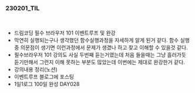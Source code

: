 ### 230201_TIL

<br>

* 드림코딩 필수 브라우저 101 이벤트루프 및 완강
* 막연히 실행되는구나 생각했던 함수실행과정을 자세하게 알게 된거 같다. 함수 실행중 의문점이 생기면 이런과정에서 문제가 생겼나 하고 찾고 이해할 수 있을것 같다. 
* 필수브라우저 101 강의도 사실 두번째 듣는거였는데 처음 들을때는 그냥 흘러가듯 듣기만해서 그런지 이해 못하는 부분도 많았는데 이번에는 제대로 완강한거 같다. 
* 강의내용 정리(노션)
* 이벤트루프 블로그에 포스팅
* 1일1로그 100일 완성 DAY028